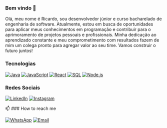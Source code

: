 ### Bem vindo 🌱

<!--
**Rickccastro/Rickccastro** is a ✨ _special_ ✨ repository because its `README.md` (this file) appears on your GitHub profile.

Here are some ideas to get you started:

- 🔭 I’m currently working on ...
- 🌱 I’m currently learning ...
- 👯 I’m looking to collaborate on ...
- 🤔 I’m looking for help with ...
- 💬 Ask me about ...
- 📫 How to reach me: ...
- 😄 Pronouns: ...
- ⚡ Fun fact: ...
-->
Olá, meu nome é Ricardo, sou desenvolvedor júnior e curso bacharelado de engenharia de software. Atualmente, estou em busca de oportunidades para aplicar meus conhecimentos em programação e contribuir para o aprimoramento de  projetos pessoais e profissionais. Minha dedicação ao aprendizado constante e meu comprometimento com resultados fazem de mim um colega pronto para agregar valor ao seu time. 
Vamos construir o futuro juntos!

### Tecnologias

[![Java](https://img.shields.io/badge/Java-007396?style=flat-square&logo=java&logoColor=white)](https://www.java.com/)
[![JavaScript](https://img.shields.io/badge/JavaScript-F7DF1E?style=flat-square&logo=javascript&logoColor=black)](https://developer.mozilla.org/en-US/docs/Web/JavaScript)
[![React](https://img.shields.io/badge/React-61DAFB?style=flat-square&logo=react&logoColor=white)](https://reactjs.org/)
[![SQL](https://img.shields.io/badge/SQL-4479A1?style=flat-square&logo=postgresql&logoColor=white)](https://www.postgresql.org/)
[![Node.js](https://img.shields.io/badge/Node.js-339933?style=flat-square&logo=node.js&logoColor=white)](https://nodejs.org/)

### Redes Sociais

[![LinkedIn](https://img.shields.io/badge/LinkedIn-blue?style=flat-square&logo=linkedin)](https://www.linkedin.com/in/rickccastro)
[![Instagram](https://img.shields.io/badge/Instagram-red?style=flat-square&logo=instagram)](https://www.instagram.com/rickccastro)

📫 ### How to reach me

[![WhatsApp](https://img.shields.io/badge/WhatsApp-brightgreen?style=flat-square&logo=whatsapp)](https://wa.me/5571992907777)
[![Email](https://img.shields.io/badge/Email-red?style=flat-square&logo=gmail)](mailto:ricardo.castro.linkedin@gmail.com)

